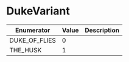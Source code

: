 # DukeVariant

| Enumerator      | Value | Description |
| --------------- | ----- | ----------- |
| DUKE\_OF\_FLIES | 0     |             |
| THE\_HUSK       | 1     |             |
